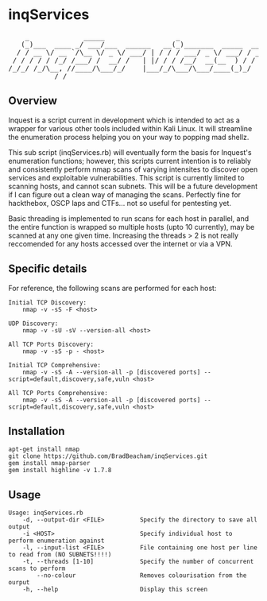 # inqServices
<pre>
    _             _____                 _                       __  
   (_)___  ____ _/ ___/___  ______   __(_)_______  _____  _____/ /_ 
  / / __ \/ __ `/\__ \/ _ \/ ___/ | / / / ___/ _ \/ ___/ / ___/ __ \
 / / / / / /_/ /___/ /  __/ /   | |/ / / /__/  __(__  ) / /  / /_/ /
/_/_/ /_/\__, //____/\___/_/    |___/_/\___/\___/____(_)_/  /_.___/ 
           /_/                                                      
</pre>

Overview
--------

Inquest is a script current in development which is intended to act as a wrapper for various other tools included within Kali Linux.  It will streamline the enumeration process helping you on your way to popping mad shellz.

This sub script (inqServices.rb) will eventually form the basis for Inquest's enumeration functions; however, this scripts current intention is to reliably and consistently perform nmap scans of varying intensites to discover open services and exploitable vulnerabilities.  This script is currently limited to scanning hosts, and cannot scan subnets.  This will be a future development if I can figure out a clean way of managing the scans.  Perfectly fine for hackthebox, OSCP laps and CTFs... not so useful for pentesting yet.

Basic threading is implemented to run scans for each host in parallel, and the entire function is wrapped so multiple hosts (upto 10 currently), may be scanned at any one given time.  Increasing the threads > 2 is not really reccomended for any hosts accessed over the internet or via a VPN.

Specific details
----------------

For reference, the following scans are performed for each host:

    Initial TCP Discovery:
        nmap -v -sS -F <host>

    UDP Discovery:
        nmap -v -sU -sV --version-all <host>
        
    All TCP Ports Discovery:
        nmap -v -sS -p - <host>

    Initial TCP Comprehensive:
        nmap -v -sS -A --version-all -p [discovered ports] --script=default,discovery,safe,vuln <host>

    All TCP Ports Comprehensive:
        nmap -v -sS -A --version-all -p [discovered ports] --script=default,discovery,safe,vuln <host>

Installation
------------

    apt-get install nmap
    git clone https://github.com/BradBeacham/inqServices.git
    gem install nmap-parser
    gem install highline -v 1.7.8

Usage
-----

    Usage: inqServices.rb
        -d, --output-dir <FILE>          Specify the directory to save all output
        -i <HOST>                        Specify individual host to perform enumeration against
        -l, --input-list <FILE>          File containing one host per line to read from (NO SUBNETS!!!!)
        -t, --threads [1-10]             Specify the number of concurrent scans to perform
            --no-colour                  Removes colourisation from the ourput
        -h, --help                       Display this screen

